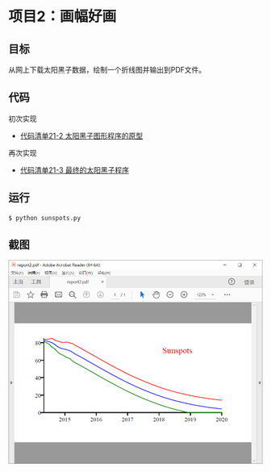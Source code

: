 # 项目2：画幅好画
## 目标
从网上下载太阳黑子数据，绘制一个折线图并输出到PDF文件。

## 代码
初次实现
* [代码清单21-2 太阳黑子图形程序的原型](sunspots_proto.py)

再次实现
* [代码清单21-3 最终的太阳黑子程序](sunspots.py)

## 运行

```shell
$ python sunspots.py
```

## 截图
![生成的网页](https://github.com/ZZy979/zzy979.github.io/blob/main/assets/images/python-note-ch21-project-2-painting-a-pretty-picture/最终的太阳黑子图.png?raw=true)
